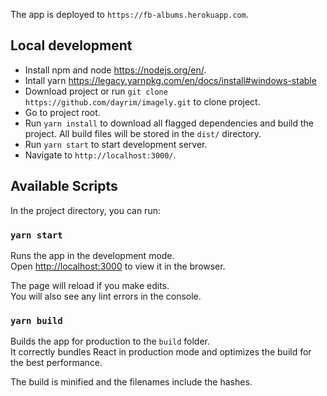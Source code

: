 The app is deployed to `https://fb-albums.herokuapp.com`.

## Local development

- Install npm and node https://nodejs.org/en/.
- Intall yarn https://legacy.yarnpkg.com/en/docs/install#windows-stable
- Download project or run `git clone https://github.com/dayrim/imagely.git` to clone project.
- Go to project root.
- Run `yarn install` to download all flagged dependencies and build the project. All build files will be stored in the `dist/` directory.
- Run `yarn start` to start development server.
- Navigate to `http://localhost:3000/`.

## Available Scripts

In the project directory, you can run:

### `yarn start`

Runs the app in the development mode.<br />
Open [http://localhost:3000](http://localhost:3000) to view it in the browser.

The page will reload if you make edits.<br />
You will also see any lint errors in the console.

### `yarn build`

Builds the app for production to the `build` folder.<br />
It correctly bundles React in production mode and optimizes the build for the best performance.

The build is minified and the filenames include the hashes.<br />
